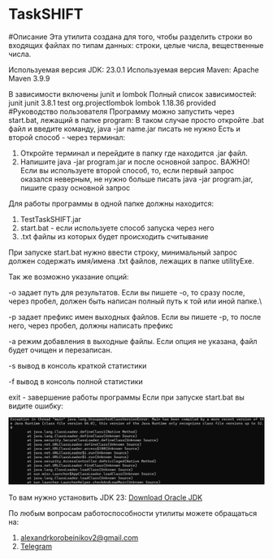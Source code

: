 # TaskSHIFT

#Описание 
Эта утилита создана для того, чтобы разделить строки во входящих файлах по типам данных: строки, целые числа, вещественные числа. 


Используемая версия JDK: 23.0.1
Используемая версия Maven: Apache Maven 3.9.9

В зависимости включены junit и lombok
Полный список зависимостей:
<dependencies>
    <dependency>
      <groupId>junit</groupId>
      <artifactId>junit</artifactId>
      <version>3.8.1</version>
      <scope>test</scope>
    </dependency>
    <dependency>
      <groupId>org.projectlombok</groupId>
      <artifactId>lombok</artifactId>
      <version>1.18.36</version>
      <scope>provided</scope>
    </dependency>
#Руководство пользователя 
Программу можно запустить через start.bat, лежащий в папке program:
В таком случае просто откройте .bat файл и введите команду, java -jar name.jar писать не нужно
Есть и второй способ - через терминал:
1. Откройте терминал и перейдите в папку где находится .jar файл.
2. Напишите java -jar program.jar и после основной запрос.
ВАЖНО!
Если вы используете второй способ, то, если первый запрос оказался неверным, не нужно больше писать java -jar program.jar, пишите сразу основной запрос

Для работы программы в одной папке должны находится:
1. TestTaskSHIFT.jar
2. start.bat - если используете способ запуска через него
3. .txt файлы из которых будет происходить считывание

При запуске start.bat нужно ввести строку, минимальный запрос должен содержать имя/имена .txt файлов, лежащих в папке utilityExe.

Так же возможно указание опций:

-o задает путь для результатов. Если вы пишете -o, то сразу после, через пробел, должен быть написан полный путь к той или иной папке.\

-p задает префикс имен выходных файлов. Если вы пишете -p, то после него, через пробел, должны написать префикс

-a режим добавления в выходные файлы. Если опция не указана, файл будет очищен и перезаписан.

-s вывод в консоль краткой статистики 

-f вывод в консоль полной статистики

exit - завершение работы программы 
Если при запуске start.bat вы видите ошибку:

![Error](https://github.com/Doath1337/TestTaskSHIFT/blob/main/pics/photo_5280715604317296685_y.jpg)

То вам нужно установить JDK 23: [Download Oracle JDK](https://www.oracle.com/java/technologies/downloads/#java23)

По любым вопросам работоспособности утилиты можете обращаться на:
1. alexandrkorobeinikov2@gmail.com
2. [Telegram]( https://t.me/Kill1237)
